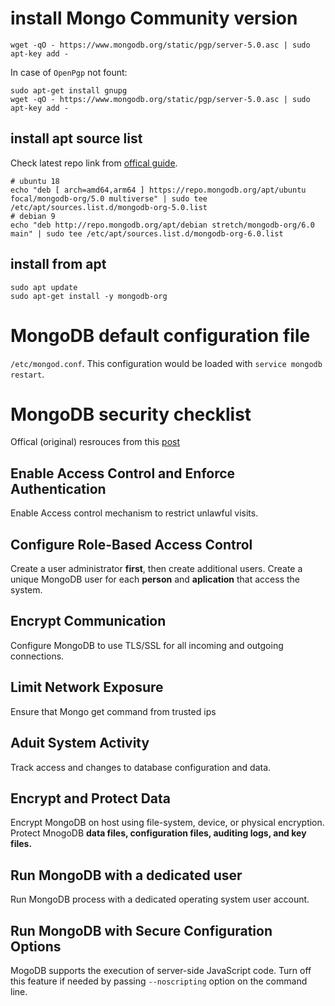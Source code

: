 # install Mongo Community version

```
wget -qO - https://www.mongodb.org/static/pgp/server-5.0.asc | sudo apt-key add -
```

In case of `OpenPgp` not fount:

```
sudo apt-get install gnupg
wget -qO - https://www.mongodb.org/static/pgp/server-5.0.asc | sudo apt-key add -
```

## install apt source list

Check latest repo link from [offical guide](https://www.mongodb.com/docs/manual/tutorial/install-mongodb-on-debian/).

```
# ubuntu 18
echo "deb [ arch=amd64,arm64 ] https://repo.mongodb.org/apt/ubuntu focal/mongodb-org/5.0 multiverse" | sudo tee /etc/apt/sources.list.d/mongodb-org-5.0.list
# debian 9
echo "deb http://repo.mongodb.org/apt/debian stretch/mongodb-org/6.0 main" | sudo tee /etc/apt/sources.list.d/mongodb-org-6.0.list
```

## install from apt

```
sudo apt update
sudo apt-get install -y mongodb-org
```

# MongoDB default configuration file

`/etc/mongod.conf`. This configuration would be loaded with `service mongodb restart`.


# MongoDB security checklist

Offical (original) resrouces from this [post](https://www.mongodb.com/docs/v3.0/administration/security-checklist/)

## Enable Access Control and Enforce Authentication

Enable Access control mechanism to restrict unlawful visits.

## Configure Role-Based Access Control

Create a user administrator __first__, then create additional users. Create a unique MongoDB user for each __person__ and __aplication__ that access the system.

## Encrypt Communication

Configure MongoDB to use TLS/SSL for all incoming and outgoing connections.

## Limit Network Exposure

Ensure that Mongo get command from trusted ips

##  Aduit System Activity

Track access and changes to database configuration and data.

## Encrypt and Protect Data

Encrypt MongoDB on host using file-system, device, or physical encryption. Protect MnogoDB __data files, configuration files, auditing logs, and key files.__

## Run MongoDB with a dedicated user

Run MongoDB process with a dedicated operating system user account.

## Run MongoDB with Secure Configuration Options

MogoDB supports the execution of server-side JavaScript code. Turn off this feature if needed by passing `--noscripting` option on the command line.

